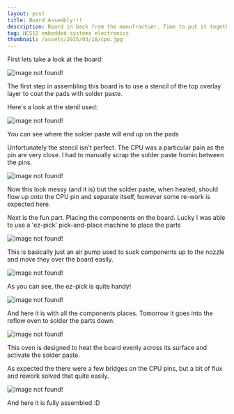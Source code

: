 ```yaml
---
layout: post
title: Board Assembly!!!
description: Board in back from the manufractuer. Time to put it together!!!
tag: HCS12 embedded-systems electronics
thumbnail: /assets/2015/03/18/cpu.jpg
---
```


First lets take a look at the board:

![image not found!](/assets/2015/03/18/board.jpg)

The first step in assembling this board is to use a stencil of the top overlay layer to coat the pads with solder paste.


Here's a look at the stenil used:

![image not found!](/assets/2015/03/18/mask.jpg)

You can see where the solder paste will end up on the pads

Unfortunately the stencil isn't perfect. The CPU was a particular pain as the pin are very close. I had to manually scrap the solder paste fromin between the pins.

![image not found!](/assets/2015/03/18/cpu.jpg)

Now this look messy (and it is) but the solder paste, when heated, should flow up onto the CPU pin and separate itself, however some re-work is expected here.

Next is the fun part. Placing the components on the board. Lucky I was able to use a 'ez-pick' pick-and-place machine
to place the parts

![image not found!](/assets/2015/03/18/pick-n-place.jpg)

This is basically just an air pump used to suck components up to the nozzle and move they over the board easily.

![image not found!](/assets/2015/03/18/place-cpu.jpg)

As you can see, the ez-pick is quite handy!

![image not found!](/assets/2015/03/18/placement-done.jpg)

And here it is with all the components places. Tomorrow it goes into the reflow oven to solder the parts down.

![image not found!](/assets/2015/03/18/reflow.jpg)

This oven is designed to heat the board evenly across its surface and activate the solder paste.

As expected the there were a few bridges on the CPU pins, but a bit of flux and rework solved that quite easily.

![image not found!](/assets/2015/03/18/fully-assembled.jpg)

And here it is fully assembled :D